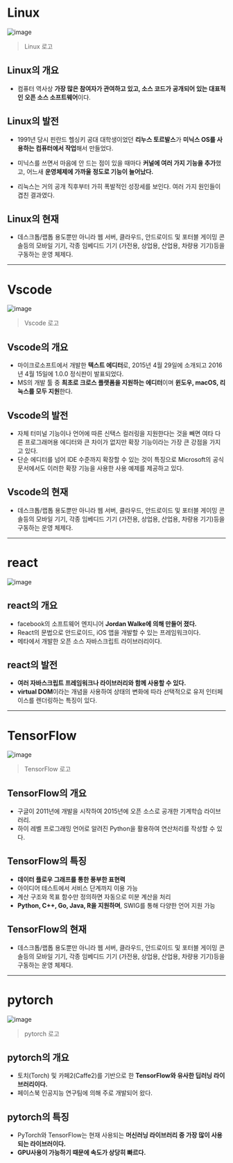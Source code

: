 # Linux 

![image](https://user-images.githubusercontent.com/112846225/204151691-f310be94-4462-42c6-8044-6a1504c752fb.png)

> Linux 로고
  
## Linux의 개요

- 컴퓨터 역사상 **가장 많은 참여자가 관여하고 있고,
소스 코드가 공개되어 있는 대표적인 오픈 소스 소프트웨어**이다.


## Linux의 발전
- 1991년 당시 핀란드 헬싱키 공대 대학생이었던 **리누스 토르발스**가 **미닉스 OS를 사용하는 컴퓨터에서 작업**해서 만들었다.

- 미닉스를 쓰면서 마음에 안 드는 점이 있을 때마다 **커널에 여러 가지 기능을 추가**했고, 어느새 **운영체제에 가까울 정도로 기능이 늘어났다.**

- 리눅스는 거의 공개 직후부터 가히 폭발적인 성장세를 보인다. 여러 가지 원인들이 겹친 결과였다.


## Linux의 현재

- 데스크톱/랩톱 용도뿐만 아니라 웹 서버, 클라우드, 안드로이드 및 포터블 게이밍 콘솔등의 모바일 기기, 각종 임베디드 기기 (가전용, 상업용, 산업용, 차량용 기기)등을 구동하는 운영 체제다.

***


# Vscode
![image](https://user-images.githubusercontent.com/112846225/204156284-63649317-a6ed-4c87-a269-10586fd7c0a5.png)

> Vscode 로고
  
## Vscode의 개요

- 마이크로소프트에서 개발한 **텍스트 에디터**로, 2015년 4월 29일에 소개되고 2016년 4월 15일에 1.0.0 정식판이 발표되었다.
- MS의 개발 툴 중 **최초로 크로스 플랫폼을 지원하는 에디터**이며 **윈도우, macOS, 리눅스를 모두 지원**한다.

## Vscode의 발전
- 자체 터미널 기능이나 언어에 따른 신택스 컬러링을 지원한다는 것을 빼면 여타 다른 프로그래머용 에디터와 큰 차이가 없지만 확장 기능이라는 가장 큰 강점을 가지고 있다.
- 단순 에디터를 넘어 IDE 수준까지 확장할 수 있는 것이 특징으로 Microsoft의 공식 문서에서도 이러한 확장 기능을 사용한 사용 예제를 제공하고 있다.


## Vscode의 현재

- 데스크톱/랩톱 용도뿐만 아니라 웹 서버, 클라우드, 안드로이드 및 포터블 게이밍 콘솔등의 모바일 기기, 각종 임베디드 기기 (가전용, 상업용, 산업용, 차량용 기기)등을 구동하는 운영 체제다.

***
  
# react
![image](https://user-images.githubusercontent.com/112846225/204157964-02f2a412-ef73-4a28-8c84-9192e01ea8df.png)

## react의 개요

- facebook의 소프트웨어 엔지니어 **Jordan Walke에 의해 만들어 졌다.**
- React의 문법으로 안드로이드, iOS 앱을 개발할 수 있는 프레임워크이다.
- 메타에서 개발한 오픈 소스 자바스크립트 라이브러리이다.

## react의 발전

- **여러 자바스크립트 프레임워크나 라이브러리와 함께 사용할 수 있다.**
- **virtual DOM**이라는 개념을 사용하여 상태의 변화에 따라 선택적으로 유저 인터페이스를 렌더링하는 특징이 있다.

***  
  
# TensorFlow
![image](https://user-images.githubusercontent.com/112846225/204157692-1d81df53-c6cf-46ab-bc7f-6748f5f6aae8.png)

> TensorFlow 로고
  
## TensorFlow의 개요
- 구글이 2011년에 개발을 시작하여 2015년에 오픈 소스로 공개한 기계학습 라이브러리.
- 하이 레벨 프로그래밍 언어로 알려진 Python을 활용하여 연산처리를 작성할 수 있다.

## TensorFlow의 특징
- **데이터 플로우 그래프를 통한 풍부한 표현력**
- 아이디어 테스트에서 서비스 단계까지 이용 가능
- 계산 구조와 목표 함수만 정의하면 자동으로 미분 계산을 처리
- **Python, C++, Go, Java, R을 지원하며**, SWIG를 통해 다양한 언어 지원 가능


## TensorFlow의 현재

- 데스크톱/랩톱 용도뿐만 아니라 웹 서버, 클라우드, 안드로이드 및 포터블 게이밍 콘솔등의 모바일 기기, 각종 임베디드 기기 (가전용, 상업용, 산업용, 차량용 기기)등을 구동하는 운영 체제다.

***

# pytorch
![image](https://user-images.githubusercontent.com/112846225/204158794-ac8418f3-afcb-47df-9dd4-857e57bfb6f7.png)

> pytorch 로고

## pytorch의 개요
- 토치(Torch) 및 카페2(Caffe2)를 기반으로 한 **TensorFlow와 유사한 딥러닝 라이브러리이다.**
- 페이스북 인공지능 연구팀에 의해 주로 개발되어 왔다.

## pytorch의 특징
- PyTorch와 TensorFlow는 현재 사용되는 **머신러닝 라이브러리 중 가장 많이 사용되는 라이브러이다.**
- **GPU사용이 가능하기 때문에 속도가 상당히 빠르다.**

